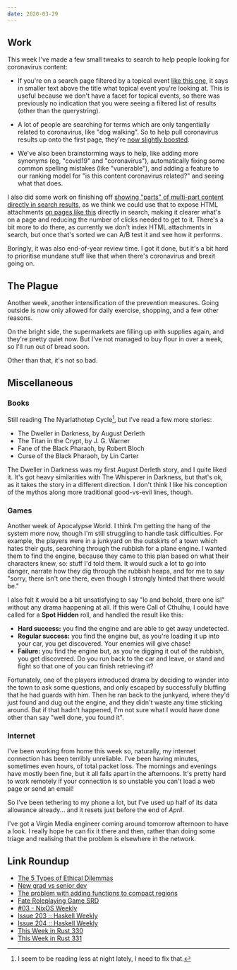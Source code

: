```yaml
---
date: 2020-03-29
---
```


## Work

This week I've made a few small tweaks to search to help people
looking for coronavirus content:

- If you're on a search page filtered by a topical event [like this
  one][], it says in smaller text above the title what topical event
  you're looking at.  This is useful because we don't have a facet for
  topical events, so there was previously no indication that you were
  seeing a filtered list of results (other than the querystring).

- A lot of people are searching for terms which are only tangentially
  related to coronavirus, like "dog walking".  So to help pull
  coronavirus results up onto the first page, they're [now slightly
  boosted][].

- We've also been brainstorming ways to help, like adding more
  synonyms (eg, "covid19" and "coronavirus"), automatically fixing
  some common spelling mistakes (like "vunerable"), and adding a
  feature to our ranking model for "is this content coronavirus
  related?" and seeing what that does.

I also did some work on finishing off [showing "parts" of multi-part
content directly in search results][], as we think we could use that
to expose HTML attachments [on pages like this][] directly in search,
making it clearer what's on a page and reducing the number of clicks
needed to get to it.  There's a bit more to do there, as currently we
don't index HTML attachments in search, but once that's sorted we can
A/B test it and see how it performs.

Boringly, it was also end-of-year review time.  I got it done, but
it's a bit hard to prioritise mundane stuff like that when there's
coronavirus and brexit going on.

[like this one]: https://www.gov.uk/search/news-and-communications?topical_events%5B%5D=coronavirus-covid-19-uk-government-response
[now slightly boosted]: https://github.com/alphagov/search-api/pull/2035
[showing "parts" of multi-part content directly in search results]: https://github.com/alphagov/finder-frontend/pull/1877
[on pages like this]: https://www.gov.uk/government/publications/guidance-to-employers-and-businesses-about-covid-19


## The Plague

Another week, another intensification of the prevention measures.
Going outside is now only allowed for daily exercise, shopping, and a
few other reasons.

On the bright side, the supermarkets are filling up with supplies
again, and they're pretty quiet now.  But I've not managed to buy
flour in over a week, so I'll run out of bread soon.

Other than that, it's not so bad.


## Miscellaneous

### Books

Still reading The Nyarlathotep Cycle[^reading], but I've read a few
more stories:

- The Dweller in Darkness, by August Derleth
- The Titan in the Crypt, by J. G. Warner
- Fane of the Black Pharaoh, by Robert Bloch
- Curse of the Black Pharaoh, by Lin Carter

[^reading]: I seem to be reading less at night lately, I need to fix that.

The Dweller in Darkness was my first August Derleth story, and I quite
liked it.  It's got heavy similarities with The Whisperer in Darkness,
but that's ok, as it takes the story in a different direction.  I
don't think I like his conception of the mythos along more traditional
good-vs-evil lines, though.

### Games

Another week of Apocalypse World.  I think I'm getting the hang of the
system more now, though I'm still struggling to handle task
difficulties.  For example, the players were in a junkyard on the
outskirts of a town which hates their guts, searching through the
rubbish for a plane engine.  I wanted them to find the engine, because
they came to this plan based on what their characters knew, so: stuff
I'd told them.  It would suck a lot to go into danger, narrate how
they dig through the rubbish heaps, and for me to say "sorry, there
isn't one there, even though I strongly hinted that there would be."

I also felt it would be a bit unsatisfying to say "lo and behold,
there one is!" without any drama happening at all.  If this were Call
of Cthulhu, I could have called for a **Spot Hidden** roll, and
handled the result like this:

- **Hard success:** you find the engine and are able to get away
  undetected.
- **Regular success:** you find the engine but, as you're loading it
  up into your car, you get discovered.  Your enemies will give chase!
- **Failure:** you find the engine but, as you're digging it out of
  the rubbish, you get discovered.  Do you run back to the car and
  leave, or stand and fight so that one of you can finish retrieving
  it?

Fortunately, one of the players introduced drama by deciding to wander
into the town to ask some questions, and only escaped by successfully
bluffing that he had guards with him.  Then he ran back to the
junkyard, where they'd just found and dug out the engine, and they
didn't waste any time sticking around.  But if that hadn't happened,
I'm not sure what I would have done other than say "well done, you
found it".

### Internet

I've been working from home this week so, naturally, my internet
connection has been terribly unreliable.  I've been having minutes,
sometimes even hours, of total packet loss.  The mornings and evenings
have mostly been fine, but it all falls apart in the afternoons.  It's
pretty hard to work remotely if your connection is so unstable you
can't load a web page or send an email!

So I've been tethering to my phone a lot, but I've used up half of its
data allowance already... and it resets just before the end of
*April*.

I've got a Virgin Media engineer coming around tomorrow afternoon to
have a look.  I really hope he can fix it there and then, rather than
doing some triage and realising that the problem is elsewhere in the
network.


## Link Roundup

- [The 5 Types of Ethical Dilemmas](http://goblinpunch.blogspot.com/2015/07/the-5-types-of-ethical-dilemmas.html)
- [New grad vs senior dev](https://ericlippert.com/2020/03/27/new-grad-vs-senior-dev/)
- [The problem with adding functions to compact regions](http://www.well-typed.com/blog/2020/03/functions-in-compact-regions/)
- [Fate Roleplaying Game SRD](https://fate-srd.com/)
- [#03 - NixOS Weekly](https://weekly.nixos.org/2020/03-nixos-weekly-2020-03.html)
- [Issue 203 :: Haskell Weekly](https://haskellweekly.news/issue/203.html)
- [Issue 204 :: Haskell Weekly](https://haskellweekly.news/issue/204.html)
- [This Week in Rust 330](https://this-week-in-rust.org/blog/2020/03/17/this-week-in-rust-330/)
- [This Week in Rust 331](https://this-week-in-rust.org/blog/2020/03/24/this-week-in-rust-331/)
